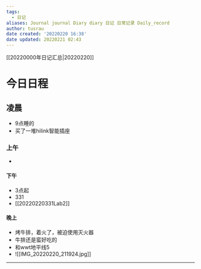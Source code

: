 ```yaml
---
tags:
  - 日记
aliases: Journal journal Diary diary 日记 日常记录 Daily_record
author: tusrau
date created: '20220220 16:38'
date updated: 20220221 02:43
---
```


[[20220000年日记汇总|20220220]]

# 今日日程

## 凌晨

- 9点睡的
- 买了一堆hilink智能插座

### 上午
- 

#### 下午
- 3点起
- 331
- [[20220220331Lab2]]

#### 晚上
- 烤牛排，着火了，被迫使用灭火器
- 牛排还是蛮好吃的
- 和wwt地平线5
- ![[IMG_20220220_211924.jpg]]

---
